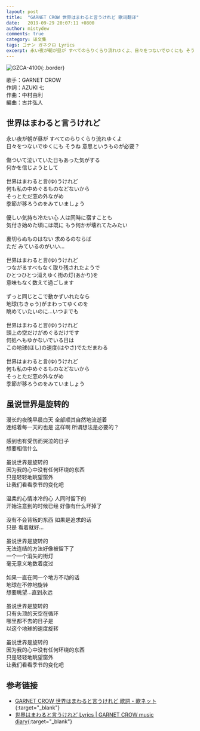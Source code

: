 ```yaml
---
layout: post
title:  "GARNET CROW 世界はまわると言うけれど 歌词翻译"
date:   2019-09-29 20:07:11 +0800
author: mistydew
comments: true
category: 译文集
tags: コナン ガネクロ Lyrics
excerpt: 永い夜が朝が昼が すべてのらりくらり流れゆくよ、日々をつないでゆくにも そうね 意思というものが必要？
---
```

![GZCA-4100](https://crowsub.github.io/assets/images/discography/single/GZCA-4100.jpg){:.border}

歌手：GARNET CROW<br>
作詞：AZUKI 七<br>
作曲：中村由利<br>
編曲：古井弘人

<div class="lyric-original">
  <h2>世界はまわると言うけれど</h2>
  <p>
    永い夜が朝が昼が すべてのらりくらり流れゆくよ<br>
    日々をつないでゆくにも そうね 意思というものが必要？<br>
    <br>
    傷ついて泣いていた日もあった気がする<br>
    何かを信じようとして<br>
    <br>
    世界はまわると言(ゆ)うけれど<br>
    何も私の中めぐるものなどないから<br>
    そっとただ窓の外ながめ<br>
    季節が移ろうのをみていましょう<br>
    <br>
    優しい気持ち冷たい心 人は同時に宿すことも<br>
    気付き始めた頃には既に もう何かが壊れてたみたい<br>
    <br>
    裏切らぬものはない 求めるのならば<br>
    ただ みているのがいい…<br>
    <br>
    世界はまわると言(ゆ)うけれど<br>
    つながるすべもなく取り残されたようで<br>
    ひとつひとつ消えゆく街の灯(あかり)を<br>
    意味もなく数えて過ごします<br>
    <br>
    ずっと同じとこで動かずいれたなら<br>
    地球(ちきゅう)がまわってゆくのを<br>
    眺めていたいのに…いつまでも<br>
    <br>
    世界はまわると言(ゆ)うけれど<br>
    頭上の空だけがめぐるだけです<br>
    何処へもゆかないでいる日は<br>
    この地球(ほし)の速度(はやさ)でただまわる<br>
    <br>
    世界はまわると言(ゆ)うけれど<br>
    何も私の中めぐるものなどないから<br>
    そっとただ窓の外ながめ<br>
    季節が移ろうのをみていましょう
  </p>
</div>

<div class="lyric-translation">
  <h2>虽说世界是旋转的</h2>
  <p>
    漫长的夜晚早晨白天 全部顺其自然地流逝着<br>
    连结着每一天的也是 这样啊 所谓想法是必要的？<br>
    <br>
    感到也有受伤而哭泣的日子<br>
    想要相信什么<br>
    <br>
    虽说世界是旋转的<br>
    因为我的心中没有任何环绕的东西<br>
    只是轻轻地眺望窗外<br>
    让我们看看季节的变化吧<br>
    <br>
    温柔的心情冰冷的心 人同时留下的<br>
    开始注意到的时候已经 好像有什么坏掉了<br>
    <br>
    没有不会背叛的东西 如果是追求的话<br>
    只是 看着就好…<br>
    <br>
    虽说世界是旋转的<br>
    无法连结的方法好像被留下了<br>
    一个一个消失的街灯<br>
    毫无意义地数着度过<br>
    <br>
    如果一直在同一个地方不动的话<br>
    地球在不停地旋转<br>
    想要眺望…直到永远<br>
    <br>
    虽说世界是旋转的<br>
    只有头顶的天空在循环<br>
    哪里都不去的日子是<br>
    以这个地球的速度旋转<br>
    <br>
    虽说世界是旋转的<br>
    因为我的心中没有任何环绕的东西<br>
    只是轻轻地眺望窗外<br>
    让我们看看季节的变化吧
  </p>
</div>

## 参考链接

* [GARNET CROW 世界はまわると言うけれど 歌詞 - 歌ネット](https://www.uta-net.com/song/58595){:target="_blank"}
* [世界はまわると言うけれど Lyrics \| GARNET CROW music diary](https://crowsub.github.io/lyrics/original/世界はまわると言うけれど.html){:target="_blank"}
